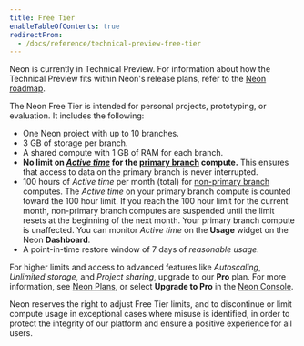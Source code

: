 ```yaml
---
title: Free Tier
enableTableOfContents: true
redirectFrom:
  - /docs/reference/technical-preview-free-tier
---
```


Neon is currently in Technical Preview. For information about how the Technical Preview fits within Neon's release plans, refer to the [Neon roadmap](/docs/reference/roadmap).

The Neon Free Tier is intended for personal projects, prototyping, or evaluation. It includes the following:

- One Neon project with up to 10 branches.
- 3 GB of storage per branch.
- A shared compute with 1 GB of RAM for each branch.
- **No limit on _[Active time](/docs/reference/glossary#active-time)_ for the [primary branch](/docs/reference/glossary#primary-branch) compute.** This ensures that access to data on the primary branch is never interrupted.
- 100 hours of _Active time_ per month (total) for [non-primary branch](/docs/reference/glossary#non-primary-branch) computes. The _Active time_ on your primary branch compute is counted toward the 100 hour limit. If you reach the 100 hour limit for the current month, non-primary branch computes are suspended until the limit resets at the beginning of the next month. Your primary branch compute is unaffected. You can monitor _Active time_ on the **Usage** widget on the Neon **Dashboard**.
- A point-in-time restore window of 7 days of _reasonable usage_.

For higher limits and access to advanced features like _Autoscaling_, _Unlimited storage_, and _Project sharing_, upgrade to our **Pro** plan. For more information, see [Neon Plans](/docs/introduction/billing#neon-plans), or select **Upgrade to Pro** in the [Neon Console](https://console.neon.tech/).

<Admonition type="note">
Neon reserves the right to adjust Free Tier limits, and to discontinue or limit compute usage in exceptional cases where misuse is identified, in order to protect the integrity of our platform and ensure a positive experience for all users.
</Admonition>
